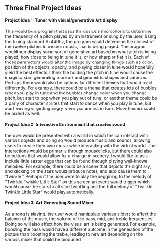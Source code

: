 ## Three Final Project Ideas

#### Project Idea 1: Tuner with visual/generative Art display
This would be a program that uses the device's microphone to determine the frequency of a pitch played by an instrument or sung by the user.
Using the tuning standard A=440hz, the program would determine the closest of the twelve pitches in western music, that is being played. The program wouldthen display some sort of generative art based on what pitch is being played, how close to being in tune it is, or how sharp or flat it is. Each of these parameters would alter the image by changing things such as color, position of the objects, opacity, and playing closer in tune would hopefully yield the best effects. I think the holding the pitch in tune would cause the image to start generating more art and geometric shapes and patterns. Perhaps there would also be options for different themes that would react differently. For examply, there could be a theme that creates lots of bubbles when you play in tune and the bubbles change color when you change pitch, but start to pop when you play out of tune, or another theme could be a party of character sprites that start to dance when you play in tune, but start leaving or getting angry when you are not in tune. More themes could be added as well.
    
#### Project Idea 2: Interactive Environment that creates sound
the user would be presented with a world in which the can interact with various objects and doing so would produce music and sounds, allowing users to create their own music while interacting with the virtual world. The interactions would be primarily through mouseclicks, but there could also be buttons that would allow for a change in scenery. I would like to aslo include little easter eggs that can be found through playing well-known melodies. For example, there could be a scene that depicts the night sky, and clicking on the stars would produce notes, and also cause them to "twinkle." Perhaps if the user were to play the beggining to the melody of "Twinkle Twinkle Little Star" on this screen an event would trigger which would cause the stars to all start twinkling and the full melody of "Twinkle Twinkle Little Star" would play automatically.
 
#### Project Idea 3: Art Generating Sound Mixer
As a song is playing, the user would manipulate various sliders to affect the balance of the music, the volume of the bass, mid, and treble frequencies. Doing so will also affect how the visual art is being generated. For example, boosting the bass would have a different outcome in the generation of the picture than boosting the treble, leading to new art depending on the various mixes that could be produced.